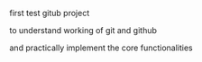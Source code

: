first test gitub project


to understand working of git and github


and practically implement the core functionalities
